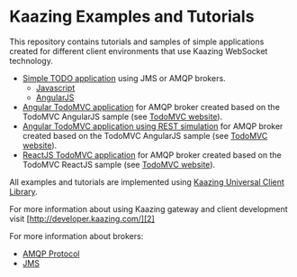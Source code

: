 # Kaazing Examples and Tutorials

This repository contains tutorials and samples of simple applications created for different client environments that use Kaazing WebSocket technology.

* [Simple TODO application][5] using JMS or AMQP brokers.
	* [Javascript][7]
	* [AngularJS][8]
* [Angular TodoMVC application][6] for AMQP broker created based on the TodoMVC AngularJS sample (see [TodoMVC website][1]).
* [Angular TodoMVC application using REST simulation][9] for AMQP broker created based on the TodoMVC AngularJS sample (see [TodoMVC website][1]).
* [ReactJS TodoMVC application][10] for AMQP broker created based on the TodoMVC ReactJS sample (see [TodoMVC website][10]).

All examples and tutorials are implemented using [Kaazing Universal Client Library](https://github.com/kaazing/universal-client).

For more information about using Kaazing gateway and client development visit [http://developer.kaazing.com/][2]

For more information about brokers:
- [AMQP Protocol][3]
- [JMS][4]

[1]:	http://todomvc.com/
[2]:	http://developer.kaazing.com/
[3]:	https://www.rabbitmq.com/tutorials/amqp-concepts.html
[4]:	https://en.wikipedia.org/wiki/Java_Message_Service
[5]:	https://github.com/kaazing/tutorials/tree/develop/todo
[6]:	https://github.com/kaazing/tutorials/tree/develop/todomvc-angular
[7]:	https://github.com/kaazing/tutorials/tree/develop/todo/javascript
[8]:	https://github.com/kaazing/tutorials/tree/develop/todo/angularjs
[9]:	https://github.com/kaazing/tutorials/tree/develop/todomvc-angular-rest
[10]:	https://github.com/kaazing/tutorials/tree/develop/todomvc-react